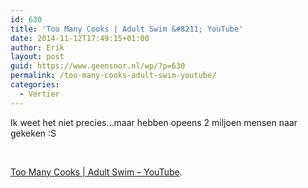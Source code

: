 ```yaml
---
id: 630
title: 'Too Many Cooks | Adult Swim &#8211; YouTube'
date: 2014-11-12T17:49:15+01:00
author: Erik
layout: post
guid: https://www.geensnor.nl/wp/?p=630
permalink: /too-many-cooks-adult-swim-youtube/
categories:
  - Vertier
---
```

Ik weet het niet precies&#8230;maar hebben opeens 2 miljoen mensen naar gekeken :S

&nbsp;

[Too Many Cooks | Adult Swim &#8211; YouTube](https://www.youtube.com/watch?v=QrGrOK8oZG8).